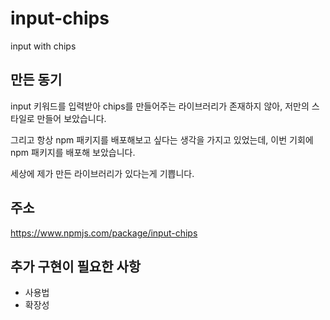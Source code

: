 # input-chips
input with chips

## 만든 동기
input 키워드를 입력받아 chips를 만들어주는 라이브러리가 존재하지 않아, 저만의 스타일로 만들어 보았습니다. 

그리고 항상 npm 패키지를 배포해보고 싶다는 생각을 가지고 있었는데, 이번 기회에 npm 패키지를 배포해 보았습니다. 

세상에 제가 만든 라이브러리가 있다는게 기쁩니다. 

## 주소

https://www.npmjs.com/package/input-chips

## 추가 구현이 필요한 사항

- 사용법
- 확장성